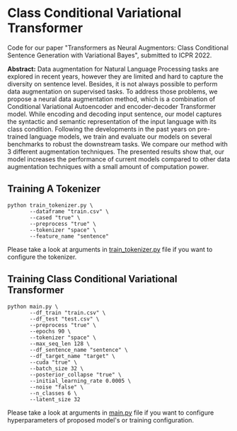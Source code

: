 # Class Conditional Variational Transformer

Code for our paper "Transformers as Neural Augmentors: Class Conditional Sentence Generation with Variational Bayes", submitted to ICPR 2022.

**Abstract:**
Data augmentation for Natural Language Processing tasks are explored in recent years, however they are limited and hard to capture the diversity on sentence level. Besides, it is not always possible to perform data augmentation on supervised tasks. To address those problems, we propose a neural data augmentation method, which is a combination of Conditional Variational Autoencoder and encoder-decoder Transformer model. While encoding and decoding input sentence, our model captures the syntactic and semantic representation of the input language with its class condition. Following the developments in the past years on pre-trained language models, we train and evaluate our models on several benchmarks to robust the downstream tasks. We compare our method with 3 different augmentation techniques. The presented results show that, our model increases the performance of current models compared to other data augmentation techniques with a small amount of computation power.


## Training A Tokenizer

```console
python train_tokenizer.py \
       --dataframe "train.csv" \
       --cased "true" \ 
       --preprocess "true" \
       --tokenizer "space" \
       --feature_name "sentence"
```
Please take a look at arguments in [train_tokenizer.py](https://github.com/safakkbilici/Conditional-Variational-Transformer/blob/main/train_tokenizer.py) file if you want to configure the tokenizer.

## Training Class Conditional Variational Transformer

```console
python main.py \ 
       --df_train "train.csv" \
       --df_test "test.csv" \
       --preprocess "true" \
       --epochs 90 \
       --tokenizer "space" \
       --max_seq_len 128 \
       --df_sentence_name "sentence" \
       --df_target_name "target" \
       --cuda "true" \
       --batch_size 32 \
       --posterior_collapse "true" \
       --initial_learning_rate 0.0005 \
       --noise "false" \
       --n_classes 6 \
       --latent_size 32
```

Please take a look at arguments in [main.py](https://github.com/safakkbilici/Conditional-Variational-Transformer/blob/main/main.py) file if you want to configure hyperparameters of proposed model's or training configuration.
